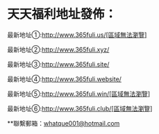 # 天天福利地址發佈：

最新地址①:http://www.365fuli.us/[區域無法瀏覽]

最新地址②:http://www.365fuli.xyz/


最新地址③:http://www.365fuli.site/


最新地址④:http://www.365fuli.website/


最新地址⑤:http://www.365fuli.win/[區域無法瀏覽]


最新地址⑥:http://www.365fuli.club/[區域無法瀏覽]


**聯繫郵箱：whatque001@hotmail.com

